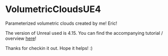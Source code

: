 # VolumetricCloudsUE4
Parameterized volumetric clouds created by me! Eric!

The version of Unreal used is 4.15. You can find the accompanying tutorial / overview <a href="https://docs.google.com/presentation/d/1CJUVGoY2bOmeYRbPtrro8Qh0IKk2s0WOLtFd8et2sLw/edit?usp=sharing">here</a>!

Thanks for checkin it out. Hope it helps! :)
